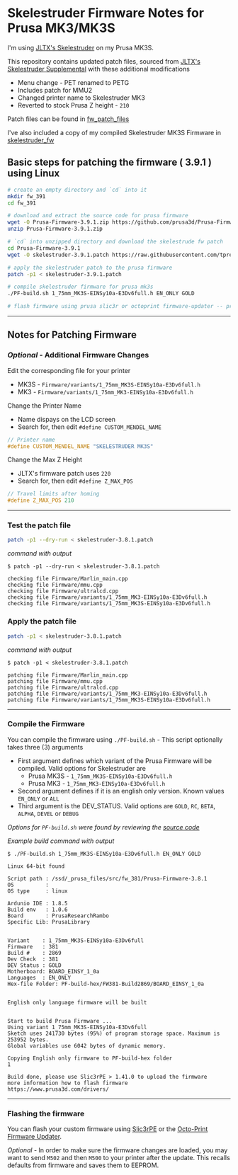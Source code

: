 # Skelestruder Firmware Notes for Prusa MK3/MK3S

I'm using [JLTX's Skelestruder](https://www.thingiverse.com/thing:2845416) on my Prusa MK3S.

This repository contains updated patch files, sourced from [JLTX's Skelestruder Supplemental](https://jltxplore.dozuki.com/Wiki/Skelestruder_Information#main) with these additional modifications

- Menu change - PET renamed to PETG
- Includes patch for MMU2
- Changed printer name to Skelestruder MK3
- Reverted to stock Prusa Z height - `210`

Patch files can be found in [fw_patch_files](https://github.com/tprelog/prusa_files/tree/master/fw_patch_files)

I've also included a copy of my compiled Skelestruder MK3S Firmware in [skelestruder_fw](https://github.com/tprelog/prusa_files/tree/master/skelestruder_fw)

## Basic steps for patching the firmware ( 3.9.1 ) using Linux

```bash
# create an empty directory and `cd` into it
mkdir fw_391
cd fw_391

# download and extract the source code for prusa firmware
wget -O Prusa-Firmware-3.9.1.zip https://github.com/prusa3d/Prusa-Firmware/archive/v3.9.1.zip
unzip Prusa-Firmware-3.9.1.zip

# `cd` into unzipped directory and download the skelestrude fw patch
cd Prusa-Firmware-3.9.1
wget -O skelestruder-3.9.1.patch https://raw.githubusercontent.com/tprelog/prusa_files/master/fw_patch_files/skelestruder-3.9.1.patch

# apply the skelestruder patch to the prusa firmware
patch -p1 < skelestruder-3.9.1.patch

# compile skelestruder firmware for prusa mk3s
./PF-build.sh 1_75mm_MK3S-EINSy10a-E3Dv6full.h EN_ONLY GOLD

# flash firmware using prusa slic3r or octoprint firmware-updater -- profit!
```

---

## Notes for Patching Firmware

### *Optional* - Additional Firmware Changes

Edit the corresponding file for your printer

- MK3S - `Firmware/variants/1_75mm_MK3S-EINSy10a-E3Dv6full.h`
- MK3 - `Firmware/variants/1_75mm_MK3-EINSy10a-E3Dv6full.h`

Change the Printer Name

- Name dispays on the LCD screen
- Search for, then edit `#define CUSTOM_MENDEL_NAME`

```C
// Printer name
#define CUSTOM_MENDEL_NAME "SKELESTRUDER MK3S"
```

Change the Max Z Height

- JLTX's firmware patch uses `220`
- Search for, then edit `#define Z_MAX_POS`

```C
// Travel limits after homing
#define Z_MAX_POS 210
```

---

### Test the patch file

```bash
patch -p1 --dry-run < skelestruder-3.8.1.patch
```

*command with output*
```
$ patch -p1 --dry-run < skelestruder-3.8.1.patch

checking file Firmware/Marlin_main.cpp
checking file Firmware/mmu.cpp
checking file Firmware/ultralcd.cpp
checking file Firmware/variants/1_75mm_MK3-EINSy10a-E3Dv6full.h
checking file Firmware/variants/1_75mm_MK3S-EINSy10a-E3Dv6full.h
```

### Apply the patch file

```bash
patch -p1 < skelestruder-3.8.1.patch
```

*command with output*
```
$ patch -p1 < skelestruder-3.8.1.patch

patching file Firmware/Marlin_main.cpp
patching file Firmware/mmu.cpp
patching file Firmware/ultralcd.cpp
patching file Firmware/variants/1_75mm_MK3-EINSy10a-E3Dv6full.h
patching file Firmware/variants/1_75mm_MK3S-EINSy10a-E3Dv6full.h
```

---

### Compile the Firmware

You can compile the firmware using `./PF-build.sh` - This script optionally takes three (3) arguments

- First argument defines which variant of the Prusa Firmware will be compiled. Valid options for Skelestruder are
  - Prusa MK3S - `1_75mm_MK3S-EINSy10a-E3Dv6full.h`
  - Prusa MK3 - `1_75mm_MK3-EINSy10a-E3Dv6full.h`
- Second argument defines if it is an english only version. Known values `EN_ONLY` or `ALL`
- Third argument is the DEV_STATUS. Valid options are `GOLD`, `RC`, `BETA`, `ALPHA`, `DEVEL` or `DEBUG`

*Options for `PF-build.sh` were found by reviewing the [source code](https://github.com/prusa3d/Prusa-Firmware/blob/MK3/PF-build.sh#L422)*

*Example build command with output*
```
$ ./PF-build.sh 1_75mm_MK3S-EINSy10a-E3Dv6full.h EN_ONLY GOLD

Linux 64-bit found

Script path : /ssd/_prusa_files/src/fw_381/Prusa-Firmware-3.8.1
OS          :
OS type     : linux

Ardunio IDE : 1.8.5
Build env   : 1.0.6
Board       : PrusaResearchRambo
Specific Lib: PrusaLibrary


Variant    : 1_75mm_MK3S-EINSy10a-E3Dv6full
Firmware   : 381
Build #    : 2869
Dev Check  : 381
DEV Status : GOLD
Motherboard: BOARD_EINSY_1_0a
Languages  : EN_ONLY
Hex-file Folder: PF-build-hex/FW381-Build2869/BOARD_EINSY_1_0a


English only language firmware will be built


Start to build Prusa Firmware ...
Using variant 1_75mm_MK3S-EINSy10a-E3Dv6full
Sketch uses 241730 bytes (95%) of program storage space. Maximum is 253952 bytes.
Global variables use 6042 bytes of dynamic memory.

Copying English only firmware to PF-build-hex folder
1

Build done, please use Slic3rPE > 1.41.0 to upload the firmware
more information how to flash firmware https://www.prusa3d.com/drivers/
```

---

### Flashing the firmware

You can flash your custom firmware using [Slic3rPE](https://help.prusa3d.com/en/article/firmware-updating-and-flashing_2227) or the [Octo-Print Firmware Updater](https://github.com/OctoPrint/OctoPrint-FirmwareUpdater/blob/master/README.md#octoprint-firmware-updater).

*Optional* - In order to make sure the firmware changes are loaded, you may want to send `M502` and then `M500` to your printer after the update. This recalls defaults from firmware and saves them to EEPROM.
